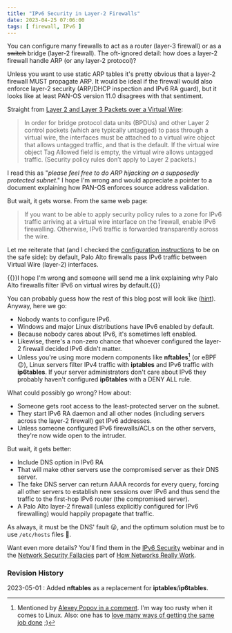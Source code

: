 ```yaml
---
title: "IPv6 Security in Layer-2 Firewalls"
date: 2023-04-25 07:06:00
tags: [ firewall, IPv6 ]
---
```

You can configure many firewalls to act as a router (layer-3 firewall) or as a ~~switch~~ bridge (layer-2 firewall). The oft-ignored detail: how does a layer-2 firewall handle ARP (or any layer-2 protocol)?

Unless you want to use static ARP tables it's pretty obvious that a layer-2 firewall MUST propagate ARP. It would be ideal if the firewall would also enforce layer-2 security (ARP/DHCP inspection and IPv6 RA guard), but it looks like at least PAN-OS version 11.0 disagrees with that sentiment.

Straight from [Layer 2 and Layer 3 Packets over a Virtual Wire](https://docs.paloaltonetworks.com/pan-os/11-0/pan-os-networking-admin/configure-interfaces/virtual-wire-interfaces/layer-2-and-layer-3-packets-over-a-virtual-wire):
<!--more-->
> In order for bridge protocol data units (BPDUs) and other Layer 2 control packets (which are typically untagged) to pass through a virtual wire, the interfaces must be attached to a virtual wire object that allows untagged traffic, and that is the default. If the virtual wire object Tag Allowed field is empty, the virtual wire allows untagged traffic. (Security policy rules don’t apply to Layer 2 packets.)

I read this as "_please feel free to do ARP hijacking on a supposedly protected subnet_." I hope I'm wrong and would appreciate a pointer to a document explaining how PAN-OS enforces source address validation.

But wait, it gets worse. From the same web page:

> If you want to be able to apply security policy rules to a zone for IPv6 traffic arriving at a virtual wire interface on the firewall, enable IPv6 firewalling. Otherwise, IPv6 traffic is forwarded transparently across the wire.

Let me reiterate that (and I checked the [configuration instructions](https://docs.paloaltonetworks.com/pan-os/11-0/pan-os-networking-admin/configure-interfaces/virtual-wire-interfaces/configure-virtual-wires) to be on the safe side): by default, Palo Alto firewalls pass IPv6 traffic between Virtual Wire (layer-2) interfaces.

{{<note>}}I hope I'm wrong and someone will send me a link explaining why Palo Alto firewalls filter IPv6 on virtual wires by default.{{</note>}}

You can probably guess how the rest of this blog post will look like ([hint](/2011/11/ipv6-security-getting-bored-bru-airport.html)). Anyway, here we go:

* Nobody wants to configure IPv6.
* Windows and major Linux distributions have IPv6 enabled by default.
* Because nobody cares about IPv6, it's sometimes left enabled.
* Likewise, there's a non-zero chance that whoever configured the layer-2 firewall decided IPv6 didn't matter.
* Unless you're using more modern components like **nftables**[^HTNF] (or eBPF 😉), Linux servers filter IPv4 traffic with **iptables** and IPv6 traffic with **ip6tables**. If your server administrators don't care about IPv6 they probably haven't configured **ip6tables** with a DENY ALL rule.

[^HTNF]: Mentioned by [Alexey Popov in a comment](/2023/04/palo-alto-ipv6-firewalling.html#1810). I'm way too rusty when it comes to Linux. Also: one has to [love many ways of getting the same job done](https://xkcd.com/1987/) ;)

What could possibly go wrong? How about:

* Someone gets root access to the least-protected server on the subnet.
* They start IPv6 RA daemon and all other nodes (including servers across the layer-2 firewall) get IPv6 addresses.
* Unless someone configured IPv6 firewalls/ACLs on the other servers, they're now wide open to the intruder.

But wait, it gets better:

* Include DNS option in IPv6 RA
* That will make other servers use the compromised server as their DNS server.
* The fake DNS server can return AAAA records for every query, forcing all other servers to establish new sessions over IPv6 and thus send the traffic to the first-hop IPv6 router (the compromised server).
* A Palo Alto layer-2 firewall (unless explicitly configured for IPv6 firewalling) would happily propagate that traffic.

As always, it must be the DNS' fault 😜, and the optimum solution must be to use `/etc/hosts` files 🤣.

Want even more details? You'll find them in the [IPv6 Security](https://www.ipspace.net/IPv6_security) webinar and in the [Network Security Fallacies](https://my.ipspace.net/bin/list?id=Net101#NETSEC) part of [How Networks Really Work](https://www.ipspace.net/How_Networks_Really_Work).

### Revision History

2023-05-01
: Added **nftables** as a replacement for **iptables**/**ip6tables**.
